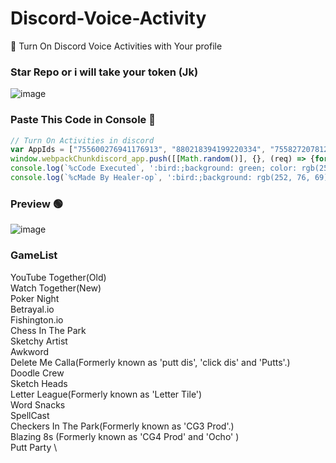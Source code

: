 # Discord-Voice-Activity
🐳 Turn On Discord Voice Activities with Your profile 

### Star Repo or i will take your token (Jk)

![image](https://cdn.discordapp.com/attachments/954246742323384370/958235171172261978/discord-loading.gif)

### Paste This Code in Console 📝
```js
// Turn On Activities in discord 
var AppIds = ["755600276941176913", "880218394199220334", "755827207812677713", "773336526917861400", "814288819477020702", "832012774040141894", "879864070101172255", "879863881349087252", "832012854282158180", "878067389634314250", "902271654783242291", "879863686565621790", "879863976006127627", "852509694341283871", "832013003968348200", "832025144389533716", "763133495793942528", "880218832743055411", "878067427668275241", "879864010126786570", "879864104980979792", "891001866073296967", "832012586023256104", "832012682520428625", "832013108234289153", "763116274876022855", "832012730599735326", "832012938398400562", "832025061657280566", "801133024841957428", "832012815819604009", "832012894068801636", "832025114077298718", "832025993019260929"]
window.webpackChunkdiscord_app.push([[Math.random()], {}, (req) => {for (const m of Object.keys(req.c).map((x) => req.c[x].exports).filter((x) => x)) {if (m.default && m.default.getEnabledAppIds !== undefined) {return m.default.getEnabledAppIds = () => AppIds}}}]);
console.log(`%cCode Executed`, ':bird:;background: green; color: rgb(255, 255, 255); padding: 3px; border-radius: 5px;');
console.log(`%cMade By Healer-op`, ':bird:;background: rgb(252, 76, 69); color: rgb(255, 255, 255); padding: 3px; border-radius: 5px;');
```
### Preview 🟢
![image](https://user-images.githubusercontent.com/65026164/160538045-af4bcd4b-53f9-4586-9079-560edbc9ae40.png)

### GameList
YouTube Together(Old) \
Watch Together(New) \
Poker Night \
Betrayal.io \
Fishington.io \
Chess In The Park \
Sketchy Artist \
Awkword \
Delete Me Calla(Formerly known as 'putt dis', 'click dis' and 'Putts'.) \
Doodle Crew \
Sketch Heads \
Letter League(Formerly known as 'Letter Tile') \
Word Snacks \
SpellCast \
Checkers In The Park(Formerly known as 'CG3 Prod'.) \
Blazing 8s (Formerly known as 'CG4 Prod' and 'Ocho' ) \
Putt Party \
